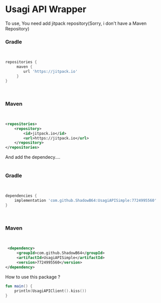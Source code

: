 # Usagi API Wrapper

To use, You need add jitpack repository(Sorry, i don't have a Maven Repository) 
<br>

### Gradle

<br>

```gradle
repositories {
     maven { 
        url 'https://jitpack.io' 
     }
}
```

<br>

### Maven

<br>

```xml
<repositories>
	<repository>
		<id>jitpack.io</id>
		<url>https://jitpack.io</url>
	</repository>
</repositories>
```

And add the dependecy....<br>
<br>

### Gradle 
<br>

```gradle
dependencies {
    implementation 'com.github.ShadowB64:UsagiAPISimple:7724995560'
}
```

<br>

### Maven

<br>

```xml
 <dependency>
	 <groupId>com.github.ShadowB64</groupId>
	 <artifactId>UsagiAPISimple</artifactId>
	 <version>7724995560</version>
</dependency>
```

How to use this package ? <br>

```kotlin
fun main() { 
    println(UsagiAPIClient().kiss())
}
```
